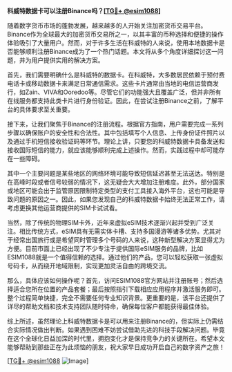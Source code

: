 **科威特数据卡可以注册Binance吗？[[TG💪+ @esim1088](https://t.me/s/esim1088)]**

随着数字货币市场的蓬勃发展，越来越多的人开始关注加密货币交易平台。Binance作为全球最大的加密货币交易所之一，以其丰富的币种选择和便捷的操作体验吸引了大量用户。然而，对于许多生活在科威特的人来说，使用本地数据卡是否能够顺利注册Binance成为了一个热门话题。本文将从多个角度详细探讨这一问题，并为用户提供实用的解决方案。

首先，我们需要明确什么是科威特的数据卡。在科威特，大多数居民依赖于预付费电话卡或移动数据卡来满足日常通信需求。这些卡片通常由当地的电信运营商发行，如Zain、VIVA和Ooredoo等。尽管它们的功能强大且覆盖广泛，但并非所有在线服务都支持此类卡片进行身份验证。因此，在尝试注册Binance之前，了解平台的具体要求至关重要。

接下来，让我们聚焦于Binance的注册流程。根据官方指南，用户需要完成一系列步骤以确保账户的安全性和合法性。其中包括填写个人信息、上传身份证件照片以及通过手机短信接收验证码等环节。理论上讲，只要您的科威特数据卡具备发送和接收国际短信的能力，就应该能够顺利完成上述操作。然而，实践过程中却可能存在一些障碍。

其中一个主要问题是某些地区的网络环境可能导致短信延迟甚至无法送达。特别是在高峰时段或者信号较弱的情况下，这无疑会大大增加注册难度。此外，部分国家或地区可能会出于监管原因限制特定类型的支付工具接入海外平台，这也可能是导致问题的原因之一。因此，如果您发现自己的科威特数据卡始终无法正常工作，请考虑更换其他运营商提供的SIM卡试试看。

当然，除了传统的物理SIM卡外，近年来虚拟eSIM技术逐渐兴起并受到广泛关注。相比传统方式，eSIM具有无需实体卡槽、支持多国漫游等诸多优势。尤其对于经常出国旅行或是希望同时管理多个号码的人来说，这种新型解决方案显得尤为方便。目前市面上已经出现了不少专注于提供国际eSIM服务的品牌，比如ESIM1088就是一个值得信赖的选择。通过他们的产品，您可以轻松获取一张虚拟号码卡，从而绕开地域限制，实现更加灵活自由的跨境交流。

那么，具体应该如何操作呢？首先，访问ESIM1088官方网站并注册账号；然后选择适合您所在位置的产品套餐；最后按照指引下载相应应用程序并激活服务即可。整个过程简单快捷，完全不需要任何专业知识背景。更重要的是，该平台还提供了详尽的帮助文档和技术支持团队随时待命，确保每位客户都能获得最佳体验。

综上所述，虽然理论上科威特数据卡是可以用来注册Binance的，但实际上仍需结合实际情况做出判断。如果遇到困难不妨尝试借助先进的科技手段解决问题。毕竟在这个全球化日益加深的时代里，拥抱变化才是保持竞争力的关键所在。希望本文能够帮助到那些正在为此烦恼的朋友，祝大家早日成功开启自己的数字资产之旅！

[[TG💪+ @esim1088](https://t.me/s/esim1088) ![Image](https://i.postimg.cc/4NQfJmqS/Snipaste-2025-05-13-00-14-12.png)]